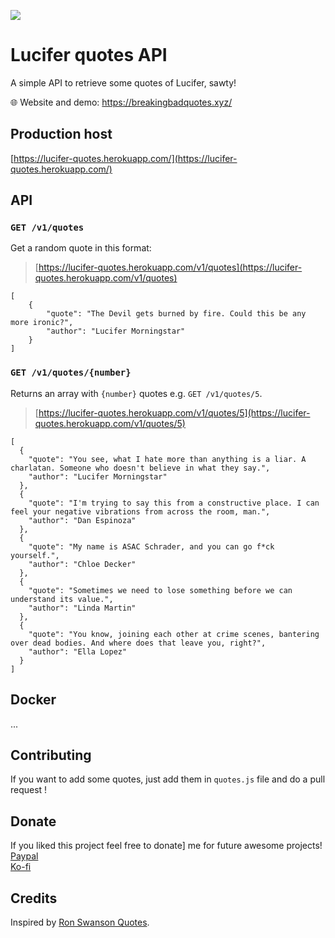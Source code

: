 ![](breaking-bad-quotes_header.png)

# Lucifer quotes API

A simple API to retrieve some quotes of Lucifer, sawty!

:globe_with_meridians: Website and demo: https://breakingbadquotes.xyz/

## Production host

[https://lucifer-quotes.herokuapp.com/](https://lucifer-quotes.herokuapp.com/)

## API

### `GET /v1/quotes`

Get a random quote in this format:

> [https://lucifer-quotes.herokuapp.com/v1/quotes](https://lucifer-quotes.herokuapp.com/v1/quotes)

	[
		{
			"quote": "The Devil gets burned by fire. Could this be any more ironic?",
			"author": "Lucifer Morningstar"
		}
	]


### `GET /v1/quotes/{number}`

Returns an array with `{number}` quotes e.g. `GET /v1/quotes/5`.

> [https://lucifer-quotes.herokuapp.com/v1/quotes/5](https://lucifer-quotes.herokuapp.com/v1/quotes/5)

	[
	  {
	    "quote": "You see, what I hate more than anything is a liar. A charlatan. Someone who doesn't believe in what they say.",
	    "author": "Lucifer Morningstar"
	  },
	  {
	    "quote": "I'm trying to say this from a constructive place. I can feel your negative vibrations from across the room, man.",
	    "author": "Dan Espinoza"
	  },
	  {
	    "quote": "My name is ASAC Schrader, and you can go f*ck yourself.",
	    "author": "Chloe Decker"
	  },
	  {
	    "quote": "Sometimes we need to lose something before we can understand its value.",
	    "author": "Linda Martin"
	  },
	  {
	    "quote": "You know, joining each other at crime scenes, bantering over dead bodies. And where does that leave you, right?",
	    "author": "Ella Lopez"
	  }
	]


## Docker

...


## Contributing

If you want to add some quotes, just add them in `quotes.js` file and do a pull request !

## Donate
If you liked this project feel free to donate] me for future awesome projects!</br>
[Paypal](https://paypal.me/diogogaspar123)</br>
[Ko-fi](https://ko-fi.com/shadowoff09)

## Credits

Inspired by [Ron Swanson Quotes](https://github.com/jamesseanwright/ron-swanson-quotes).
